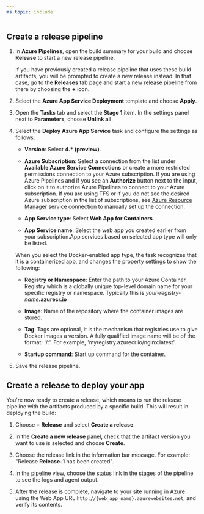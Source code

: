 ```yaml
---
ms.topic: include
---
```


## Create a release pipeline

1. In **Azure Pipelines**, open the build summary for your build and choose **Release** to start a new release pipeline.

   If you have previously created a release pipeline that uses these build artifacts, you will
   be prompted to create a new release instead. In that case, go to the **Releases** tab page and
   start a new release pipeline from there by choosing the **+** icon.

1. Select the **Azure App Service Deployment** template and choose **Apply**.

1. Open the **Tasks** tab and select the **Stage 1** item.
   In the settings panel next to **Parameters**, choose **Unlink all**. 

1. Select the **Deploy Azure App Service** task and configure the settings as follows: 

   - **Version**: Select **4.\* (preview)**.  

   - **Azure Subscription**: Select a connection from the list under **Available Azure Service Connections** or create a more restricted permissions connection to your Azure subscription.
     If you are using Azure Pipelines and if you see an **Authorize** button next to the input, click on it to authorize Azure Pipelines to connect to your Azure subscription. If you are using TFS or if you do not see
     the desired Azure subscription in the list of subscriptions, see [Azure Resource Manager service connection](../../library/connect-to-azure.md) to manually set up the connection.

   - **App Service type**: Select **Web App for Containers**.  

   - **App Service name**: Select the web app you created earlier from your subscription.App services based on selected app type will only be listed.

   When you select the Docker-enabled app type, the task recognizes that it is a
   containerized app, and changes the property settings to show the following:

   - **Registry or Namespace**: Enter the path to your Azure Container Registry which is a globally unique top-level domain name for your specific registry or namespace. Typically this is _your-registry-name_**.azurecr.io**
   
   - **Image**: Name of the repository where the container images are stored. 

   - **Tag**: Tags are optional, it is the mechanism that registries use to give Docker images a version. A fully qualified image name will be of the format: '/:'. For example, 'myregistry.azurecr.io/nginx:latest'.

   - **Startup command**: Start up command for the container.

   <!--

   1. Open the **Tasks** tab and select the **Stage 1** item.
   Configure the linked settings as follows:

   - **Azure Subscription**: Select a connection from the list under **Available Azure Service Connections** or create a more restricted permissions connection to your Azure subscription.
     If you are using Azure Pipelines and if you see an **Authorize** button next to the input, click on it to authorize Azure Pipelines to connect to your Azure subscription. If you are using TFS or if you do not see
     the desired Azure subscription in the list of subscriptions, see [Azure Resource Manager service connection](../../library/connect-to-azure.md) to manually set up the connection.

   - **App Service type**: Select **Web App for Containers**.  

   - **App Service name**: Select the web app you created earlier from your subscription. App services based on selected app type will only be listed.

   When you select the Docker-enabled app type, the task recognizes that it is a
   containerized app, and changes the property settings to show the following:

   - **Registry or Namespace**: Enter the path to your Azure Container Registry which is a globally unique top-level domain name for your specific registry or namespace. Typically this is _your-registry-name_**.azurecr.io**
   
   - **Image**: Name of the repository where the container images are stored. 

   - **Tag**: Tags are optional, it is the mechanism that registries use to give Docker images a version. A fully qualified image name will be of the format: '/:'. For example, 'myregistry.azurecr.io/nginx:latest'.

   - **Startup command**: Start up command for the container.
   -->
   
1. Save the release pipeline.

## Create a release to deploy your app

You're now ready to create a release, which means to run the release pipeline with the artifacts produced by a specific build. This will result in deploying the build:

1. Choose **+ Release** and select **Create a release**.

1. In the **Create a new release** panel, check that the artifact version you want to use is selected and choose **Create**.

1. Choose the release link in the information bar message. For example: "Release **Release-1** has been created".

1. In the pipeline view, choose the status link in the stages of the pipeline to see the logs and agent output.

1. After the release is complete, navigate to your site running in Azure using the Web App URL `http://{web_app_name}.azurewebsites.net`, and verify its contents.
